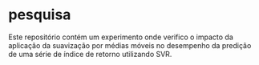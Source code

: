 # pesquisa
Este repositório contém um experimento onde verifico o impacto da aplicação da suavização por médias móveis no desempenho da predição de uma série de índice de retorno utilizando SVR.
